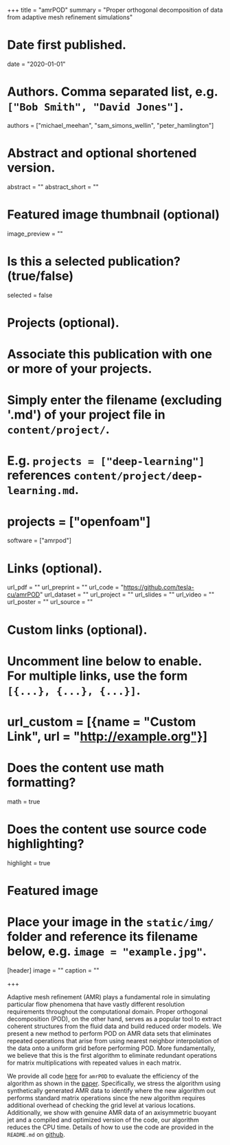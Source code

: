 +++
title = "amrPOD"
summary = "Proper orthogonal decomposition of data from adaptive mesh refinement simulations"

# Date first published.
date = "2020-01-01"

# Authors. Comma separated list, e.g. `["Bob Smith", "David Jones"]`.
authors = ["michael_meehan", "sam_simons_wellin", "peter_hamlington"]

# Abstract and optional shortened version.
abstract = ""
abstract_short = ""

# Featured image thumbnail (optional)
image_preview = ""

# Is this a selected publication? (true/false)
selected = false

# Projects (optional).
#   Associate this publication with one or more of your projects.
#   Simply enter the filename (excluding '.md') of your project file in `content/project/`.
#   E.g. `projects = ["deep-learning"]` references `content/project/deep-learning.md`.
# projects = ["openfoam"]
software = ["amrpod"]

# Links (optional).
url_pdf = ""
url_preprint = ""
url_code = "https://github.com/tesla-cu/amrPOD"
url_dataset = ""
url_project = ""
url_slides = ""
url_video = ""
url_poster = ""
url_source = ""

# Custom links (optional).
#   Uncomment line below to enable. For multiple links, use the form `[{...}, {...}, {...}]`.
# url_custom = [{name = "Custom Link", url = "http://example.org"}]

# Does the content use math formatting?
math = true

# Does the content use source code highlighting?
highlight = true

# Featured image
# Place your image in the `static/img/` folder and reference its filename below, e.g. `image = "example.jpg"`.
[header]
image = ""
caption = ""

+++

Adaptive mesh refinement (AMR) plays a fundamental role in simulating particular flow phenomena that have vastly different resolution requirements throughout the computational domain. Proper orthogonal decomposition (POD), on the other hand, serves as a popular tool to extract coherent structures from the fluid data and build reduced order models. We present a new method to perform POD on AMR data sets that eliminates repeated operations that arise from using nearest neighbor interpolation of the data onto a uniform grid before performing POD. More fundamentally, we believe that this is the first algorithm to eliminate redundant operations for matrix multiplications with repeated values in each matrix.

We provide all code [here](https://github.com/tesla-cu/amrPOD) for `amrPOD` to evaluate the efficiency of the algorithm as shown in the [paper](https://github.com/tesla-cu/amrPOD). Specifically, we stress the algorithm using synthetically generated AMR data to identify where the new algorithm out performs standard matrix operations since the new algorithm requires additional overhead of checking the grid level at various locations. Additionally, we show with genuine AMR data of an axisymmetric buoyant jet and a compiled and optimized version of the code, our algorithm reduces the CPU time. Details of how to use the code are provided in the `README.md` on [github](https://github.com/tesla-cu/amrPOD).
